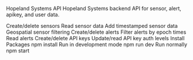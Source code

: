 Hopeland Systems API
Hopeland Systems backend API for sensor, alert, apikey, and user data.

Create/delete sensors
Read sensor data
Add timestamped sensor data
Geospatial sensor filtering
Create/delete alerts
Filter alerts by epoch times
Read alerts
Create/delete API keys
Update/read API key auth levels
Install Packages
npm install
Run in development mode
npm run dev
Run normally
npm start
